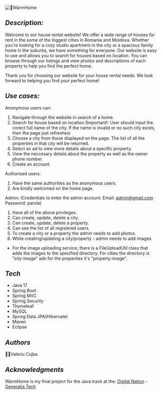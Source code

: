 ![🏡WarmHome](https://user-images.githubusercontent.com/102542868/208936422-f50d595c-1341-48b4-a559-7b99b283727c.png)

## _Description:_
Welcome to our house rental website! We offer a wide range of houses for rent in the some of the biggest cities in Romania and Moldova. Whether you're looking for a cozy studio apartment in the city or a spacious family home in the suburbs, we have something for everyone. Our website is easy to use and allows you to search for houses based on location. You can browse through our listings and view photos and descriptions of each property to help you find the perfect home.

Thank you for choosing our website for your house rental needs. We look forward to helping you find your perfect home!

## _Use cases:_

Anonymous users can:
1. Navigate through the website in search of a home.
2. Search for house based on location.(Important!: User should input the corect full name of the city. If the name is invalid or no such city exists, then the page just refreshes)
3. Choose a city from those displayed on the page. The list of all the properties in that city will be returned.
4. Select an ad to view more details about a specific property.
5. View the neccesary details about the property as well as the owner phone number. 
6. Create an account.

Authorised users:
1. Have the same authorities as the anonymous users.
2. Are kindly welcomed on the home page.

Admin: 
(Credentials to enter the admin account: 
Email: admin@gmail.com
Password: parola)
1. Have all of the above privileges.
2. Can create, update, delete a city.
3. Can create, update, delete a property.
4. Can see the list of all registered users.
5. To create a city or a property the admin needs to add photos. 
6. While creating/updating a city/property - admin needs to add images.

- For the image uploading service, there is a FileUploadUtil class that adds the images to the specified directory. For cities the directory is "city-image" adn for the properties it's "property-image".  


## _Tech_

- Java 17
- Spring Boot
- Spring MVC
- Spring Security
- Thymeleaf
- MySQL
- Spring Data JPA(Hibernate)
- Maven
- Eclipse

## _Authors_

👨‍💻Valeriu Cujba

## _Acknowledgments_
WarmHome is my final project for the Java track at the: 
[Digital Nation](https://digitalnation.ro/) - [Generatia Tech](https://generatiatech.ro/)
